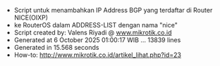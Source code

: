 - Script untuk menambahkan IP Address BGP yang terdaftar di Router NICE(OIXP)
- ke RouterOS dalam ADDRESS-LIST dengan nama "nice"
- Script created by: Valens Riyadi @ www.mikrotik.co.id
- Generated at 6 October 2025 01:00:17 WIB ... 13839 lines
- Generated in 15.568 seconds
- How-to: http://www.mikrotik.co.id/artikel_lihat.php?id=23
